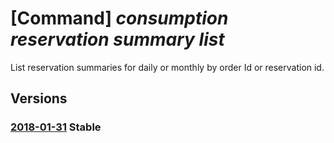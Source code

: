 # [Command] _consumption reservation summary list_

List reservation summaries for daily or monthly by order Id or reservation id.

## Versions

### [2018-01-31](/Resources/mgmt-plane/L3Byb3ZpZGVycy9taWNyb3NvZnQuY2FwYWNpdHkvcmVzZXJ2YXRpb25vcmRlcnMve30vcHJvdmlkZXJzL21pY3Jvc29mdC5jb25zdW1wdGlvbi9yZXNlcnZhdGlvbnN1bW1hcmllcw==/2018-01-31.xml) **Stable**

<!-- mgmt-plane /providers/microsoft.capacity/reservationorders/{}/providers/microsoft.consumption/reservationsummaries 2018-01-31 -->
<!-- mgmt-plane /providers/microsoft.capacity/reservationorders/{}/reservations/{}/providers/microsoft.consumption/reservationsummaries 2018-01-31 -->
